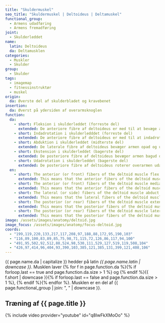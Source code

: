 ```yaml
---
title: "Skuldermuskel"
seo_title: "Skuldermuskel | Deltoideus | Deltamuskel"
functional_group:
  - Armens udadføring
  - Armens fremadføring
joint:
  - Skulderleddet
name:
  latin: Deltoideus
  da: Deltamusklen
categories:
  - Muskler
  - Skulder
group:
  - Skulder
tags:
  - imagemap
  - fitnessinstruktør
  - muskel
origin:
  da: Øverste del af skulderbladet og kravebenet
insertion:
  da: Øverst på ydersiden af overarmsknoglen
function:
  da:
    - short: Fleksion i skulderleddet (forreste del)
      extended: De anteriore fibre af deltoideus er med til at bevæge armen fremad i skulderleddet.
    - short: Indadrotation i skulderledddet (forreste del)
      extended: De anteriore fibre af deltoideus er med til at indadrotere armen i skulderleddet.
    - short: Abduktion i skulderleddet (midterste del)
      extended: De laterale fibre af deltoideus bevæger armen opad og ud til siden.
    - short: Ekstension i skulderleddet (bagerste del)
      extended: De posteriore fibre af deltoideus bevæger armen bagud og opad.
    - short: Udadrotation i skulderleddet (bagerste del)
      extended: De posteriore fibre af deltoideus roterer overarmen udad.
  en:
    - short: The anterior (or front) fibers of the deltoid muscle flex the arm at the shoulder.
      extended: This means that the anterior fibers of the deltoid muscle move the upper arm upward to the front.
    - short: The anterior (or front) fibers of the deltoid muscle medially rotate the upper arm.
      extended: This means that the anterior fibers of the deltoid muscle rotate the upper arm inward around the axis of the bone (i.e. rotate the upper arm toward the vertical midline of the body).
    - short: The lateral (or side) fibers of the deltoid muscle abduct the arm at the shoulder.
      extended: This means that the lateral fibers of the deltoid muscle move the upper arm upward to the side.
    - short: The posterior (or rear) fibers of the deltoid muscle extend the arm at the shoulder.
      extended: This means that the posterior fibers of the deltoid muscle move the upper arm downward to the rear.
    - short: The posterior (or rear) fibers of the deltoid muscle laterally rotate the upper arm.
      extended: This means that the posterior fibers of the deltoid muscle rotate the upper arm outward around the axis of the bone (i.e. rotate the upper arm away from the vertical midline of the body).
image: /assets/images/anatomy/deltoid.jpg
image_focus: /assets/images/anatomy/focus-deltoid.jpg
coords:
  - "199,119,220,133,217,117,208,97,188,88,172,95,190,103"
  - "116,89,100,83,89,85,75,98,71,115,72,126,86,117,94,100"
  - "491,95,502,92,512,88,524,98,530,111,529,127,519,119,508,104"
  - "426,97,414,96,404,93,390,103,385,121,385,131,399,121,408,106"
---
```


{{ page.name.da | capitalize }} hedder på latin *{{ page.name.latin | downcase }}*. Musklen laver {% for f in page.function.da %}{% if forloop.last == true and page.function.da.size > 1 %} og {% endif %}{{ f.short | downcase  }}{% if forloop.last == false and page.function.da.size > 1 %}, {% endif %}{% endfor %}. Musklen er en del af {{ page.functional_group | join: ", " | downcase }}.

## Træning af {{ page.title }}

{% include video provider="youtube" id="q8lwFkXMoOo" %}

